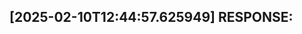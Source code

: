 [2025-02-10T12:44:57.625949] RESPONSE:
--------------------------------------------------------------------------------

